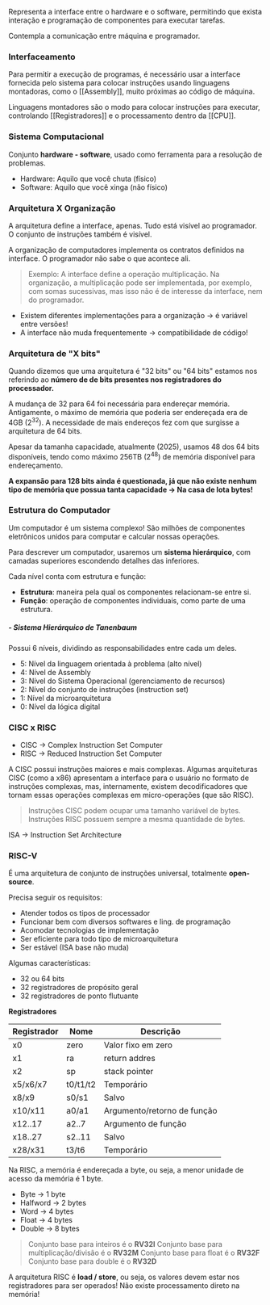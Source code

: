 Representa a interface entre o hardware e o software, permitindo que exista interação e programação de componentes para executar tarefas.

Contempla a comunicação entre máquina e programador.

### Interfaceamento
Para permitir a execução de programas, é necessário usar a interface fornecida pelo sistema para colocar instruções usando linguagens montadoras, como o [[Assembly]], muito próximas ao código de máquina.

Linguagens montadores são o modo para colocar instruções para executar, controlando [[Registradores]] e o processamento dentro da [[CPU]].

### Sistema Computacional
Conjunto **hardware - software**, usado como ferramenta para a resolução de problemas.

- Hardware: Aquilo que você chuta (físico)
- Software: Aquilo que você xinga (não físico)

### Arquitetura X Organização
A arquitetura define a interface, apenas. Tudo está visível ao programador. O conjunto de instruções também é visível.

A organização de computadores implementa os contratos definidos na interface. O programador não sabe o que acontece ali.

> Exemplo: A interface define a operação multiplicação. Na organização, a multiplicação pode ser implementada, por exemplo, com somas sucessivas, mas isso não é de interesse da interface, nem do programador.

- Existem diferentes implementações para a organização -> é variável entre versões!
- A interface não muda frequentemente -> compatibilidade de código!

### Arquitetura de "X bits"
Quando dizemos que uma arquitetura é "32 bits" ou "64 bits" estamos nos referindo ao **número de de bits presentes nos registradores do processador.**

A mudança de 32 para 64 foi necessária para endereçar memória. Antigamente, o máximo de memória que poderia ser endereçada era de 4GB ($2^{32}$). A necessidade de mais endereços fez com que surgisse a arquitetura de 64 bits. 

Apesar da tamanha capacidade, atualmente (2025), usamos 48 dos 64 bits disponíveis, tendo como máximo 256TB ($2^{48}$) de memória disponível para endereçamento.

**A expansão para 128 bits ainda é questionada, já que não existe nenhum tipo de memória que possua tanta capacidade -> Na casa de Iota bytes!**

### Estrutura do Computador
Um computador é um sistema complexo! São milhões de componentes eletrônicos unidos para computar e calcular nossas operações.

Para descrever um computador, usaremos um **sistema hierárquico**, com camadas superiores escondendo detalhes das inferiores. 

Cada nível conta com estrutura e função:
- **Estrutura**: maneira pela qual os componentes relacionam-se entre si.
- **Função**: operação de componentes individuais, como parte de uma estrutura.

##### - Sistema Hierárquico de Tanenbaum
Possui 6 níveis, dividindo as responsabilidades entre cada um deles.

- 5: Nível da linguagem orientada à problema (alto nível)
- 4: Nível de Assembly
- 3: Nível do Sistema Operacional (gerenciamento de recursos)
- 2: Nível do conjunto de instruções (instruction set)
- 1: Nível da microarquitetura 
- 0: Nível da lógica digital


### CISC x RISC
- CISC -> Complex Instruction Set Computer
- RISC -> Reduced Instruction Set Computer

A CISC possui instruções maiores e mais complexas. Algumas arquiteturas CISC (como a x86) apresentam a interface para o usuário no formato de instruções complexas, mas, internamente, existem decodificadores que tornam essas operações complexas em micro-operações (que são RISC).

>Instruções CISC podem ocupar uma tamanho variável de bytes.
>Instruções RISC possuem sempre a mesma quantidade de bytes.

ISA -> Instruction Set Architecture

### RISC-V
É uma arquitetura de conjunto de instruções universal, totalmente **open-source**.

Precisa seguir os requisitos:
- Atender todos os tipos de processador
- Funcionar bem com diversos softwares e ling. de programação
- Acomodar tecnologias de implementação
- Ser eficiente para todo tipo de microarquitetura
- Ser estável (ISA base não muda)

Algumas características:
- 32 ou 64 bits
- 32 registradores de propósito geral
- 32 registradores de ponto flutuante


**Registradores**

| Registrador | Nome     | Descrição                   |
| ----------- | -------- | --------------------------- |
| x0          | zero     | Valor fixo em zero          |
| x1          | ra       | return addres               |
| x2          | sp       | stack pointer               |
| x5/x6/x7    | t0/t1/t2 | Temporário                  |
| x8/x9       | s0/s1    | Salvo                       |
| x10/x11     | a0/a1    | Argumento/retorno de função |
| x12..17     | a2..7    | Argumento de função         |
| x18..27     | s2..11   | Salvo                       |
| x28/x31     | t3/t6    | Temporário                  |

Na RISC, a memória é endereçada a byte, ou seja, a menor unidade de acesso da memória é 1 byte.

- Byte -> 1 byte
- Halfword -> 2 bytes
- Word -> 4 bytes
- Float -> 4 bytes
- Double -> 8 bytes

> Conjunto base para inteiros é o **RV32I**
> Conjunto base para multiplicação/divisão é o **RV32M**
> Conjunto base para float é o **RV32F**
> Conjunto base para double é o **RV32D**


A arquitetura RISC é **load / store**, ou seja, os valores devem estar nos registradores para ser operados! Não existe processamento direto na memória!